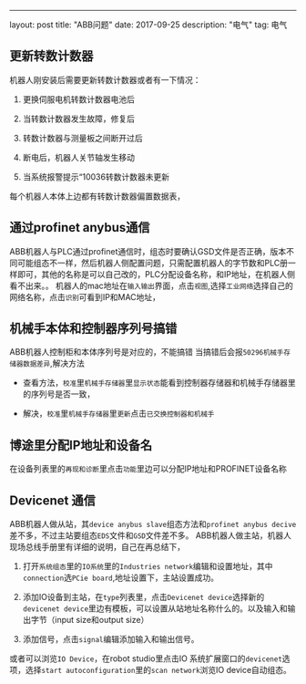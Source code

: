 ---
layout: post
title: "ABB问题"
date: 2017-09-25 
description: "电气"
tag: 电气
## 更新转数计数器

机器人刚安装后需要更新转数计数器或者有一下情况：

 1. 更换伺服电机转数计数器电池后
 
 2. 当转数计数器发生故障，修复后
 
 3. 转数计数器与测量板之间断开过后
 
 4. 断电后，机器人关节轴发生移动
 
 5. 当系统报警提示“10036转数计数器未更新
 
每个机器人本体上边都有转数计数器偏置数据表，

## 通过profinet anybus通信

ABB机器人与PLC通过profinet通信时，组态时要确认GSD文件是否正确，版本不同可能组态不一样，然后机器人侧配置问题，只需配置机器人的字节数和PLC册一样即可，其他的名称是可以自己改的，PLC分配设备名称，和IP地址，在机器人侧看不出来。。
机器人的mac地址在`输入输出`界面，点击`视图`,选择`工业网络`选择自己的网络名称，点击`识别`可看到IP和MAC地址，

## 机械手本体和控制器序列号搞错

ABB机器人控制柜和本体序列号是对应的，不能搞错
当搞错后会报`50296机械手存储器数据差异`,解决方法

 - 查看方法，`校准`里`机械手存储器`里`显示状态`能看到控制器存储器和机械手存储器里的序列号是否一致，
 
 - 解决，`校准`里`机械手存储器`里`更新`点击`已交换控制器和机械手`
 
## 博途里分配IP地址和设备名

在设备列表里的`再现和诊断`里点击`功能`里边可以分配IP地址和PROFINET设备名称

## Devicenet 通信

ABB机器人做从站，其`device anybus slave`组态方法和`profinet anybus decive`差不多，不过主站要组态`EDS`文件和`GSD`文件差不多。
ABB机器人做主站，机器人现场总线手册里有详细的说明，自己在再总结下，

1. 打开`系统组态`里的`IO系统`里的`Industries network`编辑和设置地址，其中`connection`选`PCie board`,地址设置下，主站设置成功。

2. 添加IO设备到主站，在`type`列表里，点击`Devicenet device`选择新的`devicenet device`里边有模板，可以设置从站地址名称什么的。以及输入和输出字节（input size和output size）

3. 添加信号，点击`signal`编辑添加输入和输出信号。

或者可以浏览`IO Device`，在robot studio里点击IO 系统扩展窗口的`devicenet`选项，选择`start autoconfiguration`里的`scan network`浏览IO device自动组态。

